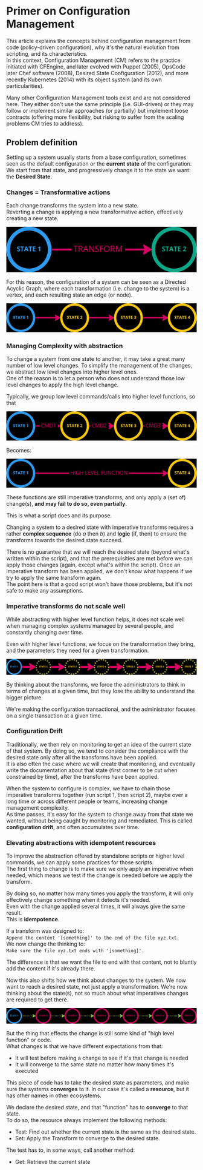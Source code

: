 # Primer on Configuration Management

This article explains the concepts behind configuration management from code (policy-driven configuration),
why it's the natural evolution from scripting, and its characteristics.  
In this context, Configuration Management (CM) refers to the practice initiated with CFEngine,
and later evolved with Puppet (2005), OpsCode later Chef software (2008), Desired State Configuration
(2012), and more recently Kubernetes (2014) with its object system (and its own particularities).

Many other Configuration Management tools exist and are not considered here. They either don't use the same
principle (i.e. GUI-driven) or they may follow or implement similar approaches (or partially) but implement loose contracts (offering more flexibility, but risking to suffer from the scaling problems CM tries to
address).

## Problem definition

Setting up a system usually starts from a base configuration, sometimes seen as the default configuration or the **current state** of the configuration.
We start from that state, and progressively change it to the state we want: the **Desired State**.

### Changes = Transformative actions

Each change transforms the system into a new state.  
Reverting a change is applying a new transformative action, effectively
creating a new state.

<img src="./assets/transform.png" />

For this reason, the configuration of a system can be seen as a Directed Acyclic Graph, where each transformation (i.e. change to the system) is a vertex, and each resulting state an edge (or node).

<img src="./assets/DAG.png">

### Managing Complexity with abstraction

To change a system from one state to another, it may take a
great many number of low level changes. To simplify the
management of the changes, we abstract low level changes into higher level ones.  
One of the reason is to let a person who does not understand
those low level changes to apply the high level change.

Typically, we group low level commands/calls into higher level
functions, so that  

<img src="./assets/low_level_cmds.png">

Becomes:

<img src="./assets/high_level_function.png" />

These functions are still imperative transforms, and only
apply a (set of) change(s), **and may fail to do so, even
partially**.

This is what a script does and its purpose.

Changing a system to a desired state with imperative
transforms requires a rather **complex sequence**
(do _a_ then _b_) and **logic** (if, then) to ensure the transforms
towards the desired state succeed.

There is no guarantee that we will reach the desired state
(beyond what's written within the script),
and that the prerequisities are met before we can apply those
changes (again, except what's within the script).
Once an imperative transform has been applied, we don't know
what happens if we try to apply the same transform again.  
The point here is that a good script won't have those problems,
but it's not safe to make any assumptions.

### Imperative transforms do not scale well

While abstracting with higher level function helps, it does not scale
well when managing complex systems managed by several people, and constantly
changing over time.

Even with higher level functions, we focus on the transformation they bring, and the parameters they need for a given transformation.  

<img src="./assets/chaining_imperative_transforms.png" />

By thinking about the transforms, we force the administrators to think in terms
of changes at a given time, but they lose the ability to understand the bigger picture.

We're making the configuration transactional, and the administrator focuses
on a single transaction at a given time.

### Configuration Drift

Traditionally, we then rely on monitoring to get an idea of the current 
state of that system. By doing so, we tend to consider the compliance with the 
desired state only after all the transforms have been applied.  
It is also often the case where we will create that monitoring, and eventually
write the documentation about that state (first corner to be cut when
constrained by time), after the transforms have been applied.

When the system to configure is complex, we have to chain those imperative
transforms together (run script 1, then script 2), maybe over a long time or
across different people or teams, increasing change management complexity.  
As time passes, it's easy for the system to change away from that state
we wanted, without being caught by monitoring and remediated. This is called
**configuration drift**, and often accumulates over time.

### Elevating abstractions with **idempotent** resources

To improve the abstraction offered by standalone scripts or higher level
commands, we can apply some practices for those scripts.  
The first thing to change is to make sure we only apply an imperative when
needed, which means we test if the change is needed before we apply the transform.  

By doing so, no matter how many times you apply the transform, it will only effectively
change something when it detects it's needed.  
Even with the change applied several times, it will always give the same result.  
This is **idempotence**.

If a transform was designed to:  
`Append the content '[something]' to the end of the file xyz.txt.`  
We now change the thinking to:  
`Make sure the file xyz.txt ends with '[something]'.`

The difference is that we want the file to end with that content, not to bluntly
add the content if it's already there.

Now this also shifts how we think about changes to the system. We now want to
reach a desired state, not just apply a transformation.
We're now thinking about the state(s), not so much about what imperatives changes
are required to get there.

<img src="./assets/DAG_of_states.png" />

But the thing that effects the change is still some kind of "high level function" or code.  
What changes is that we have different expectations from that:
- It will test before making a change to see if it's that change is needed
- It will converge to the same state no matter how many times it's executed

This piece of code has to take the desired state as parameters, and make sure
the systems **converges** to it. In our case it's called a **resource**, but it has
other names in other ecosystems.

We declare the desired state, and that "function" has to **converge** to that state.  
To do so, the resource always implement the following methods:
- Test: Find out whether the current state is the same as the desired state.
- Set: Apply the Transform to converge to the desired state.

The test has to, in some ways, call another method:
- Get: Retrieve the current state